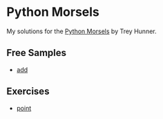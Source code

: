 # Python Morsels

My solutions for the [Python Morsels](https://www.pythonmorsels.com/) by Trey Hunner. 

## Free Samples

* [add](add/)

## Exercises

* [point](point/)

